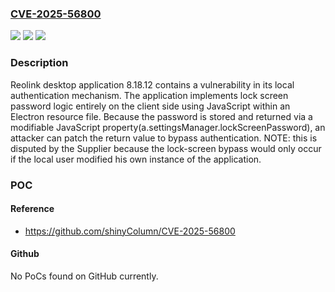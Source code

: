### [CVE-2025-56800](https://cve.mitre.org/cgi-bin/cvename.cgi?name=CVE-2025-56800)
![](https://img.shields.io/static/v1?label=Product&message=n%2Fa&color=blue)
![](https://img.shields.io/static/v1?label=Version&message=n%2Fa%20&color=brightgreen)
![](https://img.shields.io/static/v1?label=Vulnerability&message=n%2Fa&color=brightgreen)

### Description

Reolink desktop application 8.18.12 contains a vulnerability in its local authentication mechanism. The application implements lock screen password logic entirely on the client side using JavaScript within an Electron resource file. Because the password is stored and returned via a modifiable JavaScript property(a.settingsManager.lockScreenPassword), an attacker can patch the return value to bypass authentication. NOTE: this is disputed by the Supplier because the lock-screen bypass would only occur if the local user modified his own instance of the application.

### POC

#### Reference
- https://github.com/shinyColumn/CVE-2025-56800

#### Github
No PoCs found on GitHub currently.

